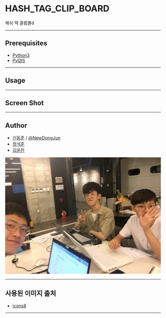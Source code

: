 # HASH_TAG_CLIP_BOARD
해쉬 택 클륍볼d

---
## Prerequisites 

- [Python3](https://www.python.org/downloads/)
- [PyQt5](https://pypi.org/project/PyQt5/)

---
## Usage

---
## Screen Shot

---
## Author
- [신동준](https://github.com/NewDongJun) / [@NewDongJun](https://newdongjun.github.io)
- [정석훈](https://github.com/JungSeokHoon)
- [김윤찬](https://github.com/cmne3602)
<img src="/assets/IMG_12.JPG">

---
## 사용된 이미지 출처
- [icons8](https://icons8.com/icons)

---

